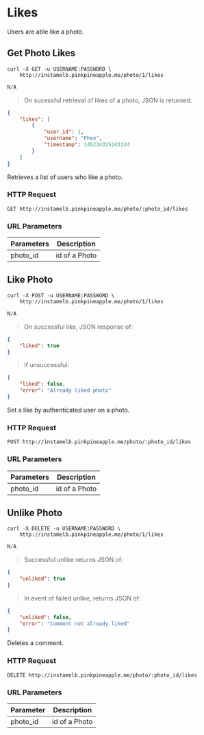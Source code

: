 # Likes

Users are able like a photo.

## Get Photo Likes

```shell
curl -X GET -u USERNAME:PASSWORD \
    http://instamelb.pinkpineapple.me/photo/1/likes
```

```java
N/A
```

> On sucessful retrieval of likes of a photo, JSON is returned:

```json
{
    "likes": [
        {
            "user_id": 1,
            "username": "Pheo",
            "timestamp": 145234325243324
        }
    ]
}
```

Retrieves a list of users who like a photo.

### HTTP Request

`GET http://instamelb.pinkpineapple.me/photo/:photo_id/likes`

### URL Parameters

Parameters | Description
---------- | -----------
photo_id | id of a Photo

## Like Photo

```shell
curl -X POST -u USERNAME:PASSWORD \
    http://instamelb.pinkpineapple.me/photo/1/likes
```

```java
N/A
```

> On successful like, JSON response of:

```json
{
    "liked": true
}
```

> If unsuccessful:

```json
{
    "liked": false,
    "error": "Already liked photo"
}
```

Set a like by authenticated user on a photo.

### HTTP Request

`POST http://instamelb.pinkpineapple.me/photo/:photo_id/likes`

### URL Parameters

Parameters | Description
---------- | -----------
photo_id | id of a Photo

## Unlike Photo

```shell
curl -X DELETE -u USERNAME:PASSWORD \
    http://instamelb.pinkpineapple.me/photo/1/likes
```

```java
N/A
```

> Successful unlike returns JSON of: 

```json
{
    "unliked": true
}
```

> In event of failed unlike, returns JSON of:

```json
{
    "unliked": false,
    "error": "Comment not already liked"
}
```

Deletes a comment.

### HTTP Request

`DELETE http://instamelb.pinkpineapple.me/photo/:photo_id/likes`

### URL Parameters
Parameter | Description
--------- | -----------
photo_id | id of a Photo

